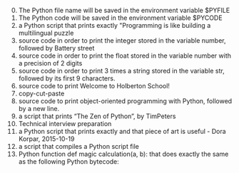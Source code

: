 0. The Python file name will be saved in the environment variable $PYFILE
1. The Python code will be saved in the environment variable $PYCODE
2. a Python script that prints exactly "Programming is like building a multilingual puzzle
3. source code in order to print the integer stored in the variable number, followed by Battery street
4. source code in order to print the float stored in the variable number with a precision of 2 digits
5. source code in order to print 3 times a string stored in the variable str, followed by its first 9 characters.
6. source code to print Welcome to Holberton School!
7. copy-cut-paste
8. source code to print object-oriented programming with Python, followed by a new line.
9. a script that prints “The Zen of Python”, by TimPeters
10. Technical interview preparation
11.  a Python script that prints exactly and that piece of art is useful - Dora Korpar, 2015-10-19
12. a script that compiles a Python script file
13. Python function def magic calculation(a, b): that does exactly the same as the following Python bytecode:
